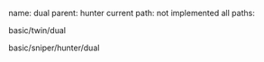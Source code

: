name: dual
parent: hunter
current path: not implemented
all paths:

  basic/twin/dual

  basic/sniper/hunter/dual
